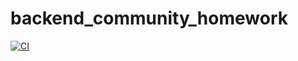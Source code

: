 # backend_community_homework

[![CI](https://github.com/practicum-com/hw03_forms_en/actions/workflows/python-app.yml/badge.svg?branch=main)](https://github.com/practicum-com/hw03_forms_en/actions/workflows/python-app.yml)
